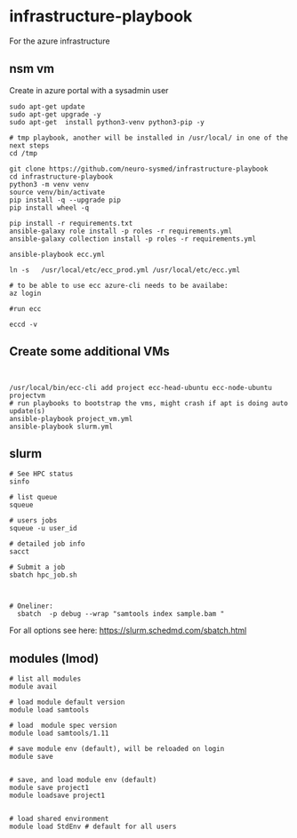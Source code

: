 # infrastructure-playbook
For the azure infrastructure


## nsm vm

Create in azure portal with a sysadmin user


```
sudo apt-get update 
sudo apt-get upgrade -y 
sudo apt-get  install python3-venv python3-pip -y

# tmp playbook, another will be installed in /usr/local/ in one of the next steps
cd /tmp

git clone https://github.com/neuro-sysmed/infrastructure-playbook
cd infrastructure-playbook
python3 -m venv venv
source venv/bin/activate
pip install -q --upgrade pip
pip install wheel -q

pip install -r requirements.txt
ansible-galaxy role install -p roles -r requirements.yml
ansible-galaxy collection install -p roles -r requirements.yml

ansible-playbook ecc.yml

ln -s   /usr/local/etc/ecc_prod.yml /usr/local/etc/ecc.yml

# to be able to use ecc azure-cli needs to be availabe:
az login

#run ecc

eccd -v 

```


## Create some additional VMs

```


/usr/local/bin/ecc-cli add project ecc-head-ubuntu ecc-node-ubuntu projectvm
# run playbooks to bootstrap the vms, might crash if apt is doing auto update(s)
ansible-playbook project_vm.yml
ansible-playbook slurm.yml

```



## slurm 

```
# See HPC status 
sinfo

# list queue
squeue

# users jobs
squeue -u user_id

# detailed job info
sacct

# Submit a job 
sbatch hpc_job.sh



# Oneliner:
  sbatch  -p debug --wrap "samtools index sample.bam "

```

For all options see here: https://slurm.schedmd.com/sbatch.html


## modules (lmod)

```
# list all modules 
module avail

# load module default version
module load samtools

# load  module spec version 
module load samtools/1.11

# save module env (default), will be reloaded on login
module save


# save, and load module env (default)
module save project1
module loadsave project1


# load shared environment
module load StdEnv # default for all users 



```